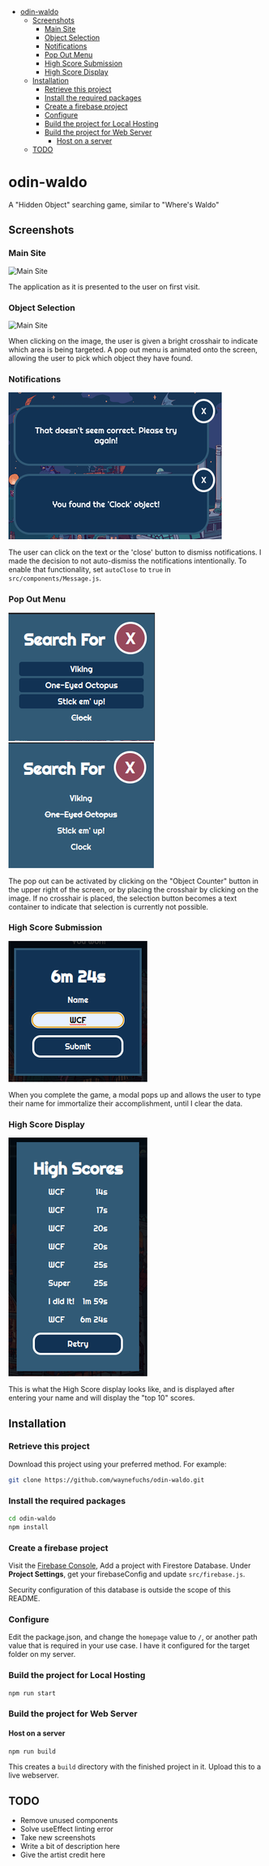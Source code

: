 - [odin-waldo](#odin-waldo)
  - [Screenshots](#screenshots)
    - [Main Site](#main-site)
    - [Object Selection](#object-selection)
    - [Notifications](#notifications)
    - [Pop Out Menu](#pop-out-menu)
    - [High Score Submission](#high-score-submission)
    - [High Score Display](#high-score-display)
  - [Installation](#installation)
    - [Retrieve this project](#retrieve-this-project)
    - [Install the required packages](#install-the-required-packages)
    - [Create a firebase project](#create-a-firebase-project)
    - [Configure](#configure)
    - [Build the project for Local Hosting](#build-the-project-for-local-hosting)
    - [Build the project for Web Server](#build-the-project-for-web-server)
      - [Host on a server](#host-on-a-server)
  - [TODO](#todo)

# odin-waldo

A "Hidden Object" searching game, similar to "Where's Waldo"

## Screenshots

### Main Site

![Main Site](.project/screenshot_00.png)

The application as it is presented to the user on first visit.

### Object Selection

![Main Site](.project/screenshot_01.png)

When clicking on the image, the user is given a bright crosshair to indicate which area is being targeted. A pop out menu is animated onto the screen, allowing the user to pick which object they have found.

### Notifications

![Main Site](.project/screenshot_02.png)

The user can click on the text or the 'close' button to dismiss notifications. I made the decision to not auto-dismiss the notifications intentionally. To enable that functionality, set `autoClose` to `true` in `src/components/Message.js`.

### Pop Out Menu

![Main Site](.project/screenshot_03.png)
![Main Site](.project/screenshot_04.png)

The pop out can be activated by clicking on the "Object Counter" button in the upper right of the screen, or by placing the crosshair by clicking on the image. If no crosshair is placed, the selection button becomes a text container to indicate that selection is currently not possible.

### High Score Submission

![Main Site](.project/screenshot_05.png)

When you complete the game, a modal pops up and allows the user to type their name for immortalize their accomplishment, until I clear the data.

### High Score Display

![Main Site](.project/screenshot_06.png)

This is what the High Score display looks like, and is displayed after entering your name and will display the "top 10" scores.

## Installation

### Retrieve this project

Download this project using your preferred method. For example:

```bash
git clone https://github.com/waynefuchs/odin-waldo.git
```

### Install the required packages

```bash
cd odin-waldo
npm install
```

### Create a firebase project

Visit the [Firebase Console](https://console.firebase.google.com/), Add a project with Firestore Database. Under **Project Settings**, get your firebaseConfig and update `src/firebase.js`.

Security configuration of this database is outside the scope of this README.

### Configure

Edit the package.json, and change the `homepage` value to `/`, or another path value that is required in your use case. I have it configured for the target folder on my server.

### Build the project for Local Hosting

```bash
npm run start
```

### Build the project for Web Server

#### Host on a server

```bash
npm run build
```

This creates a `build` directory with the finished project in it. Upload this to a live webserver.

## TODO

- Remove unused components
- Solve useEffect linting error
- Take new screenshots
- Write a bit of description here
- Give the artist credit here
